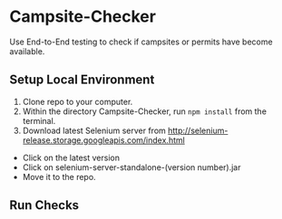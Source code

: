 Campsite-Checker
================

Use End-to-End testing to check if campsites or permits have become available.

Setup Local Environment
------
1. Clone repo to your computer.
2. Within the directory Campsite-Checker, run `npm install` from the terminal.
3. Download latest Selenium server from http://selenium-release.storage.googleapis.com/index.html
  - Click on the latest version
  - Click on selenium-server-standalone-(version number).jar
  - Move it to the repo.

Run Checks
-----